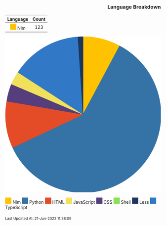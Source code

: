 <div>

<span align="right">

### Language Breakdown
|Language|Count|
|:------:|:---:|
| ![](/./assets/Nim.svg) Nim|123|

</span>
<span align="left">

![Pie Chart](./assets/pie_chart.svg "Pie Chart detailing languages used")

</span>

</div>

![Nim](./assets/Nim.svg) Nim
![Python](./assets/Python.svg) Python
![HTML](./assets/HTML.svg) HTML
![JavaScript](./assets/JavaScript.svg) JavaScript
![CSS](./assets/CSS.svg) CSS
![Shell](./assets/Shell.svg) Shell
![Less](./assets/Less.svg) Less
![TypeScript](./assets/TypeScript.svg) TypeScript


<sub>Last Updated At: 21-Jun-2022 11:38:09</sub>